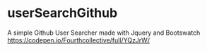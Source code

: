 # userSearchGithub
A simple Github User Searcher made with Jquery and Bootswatch <br>
https://codepen.io/Fourthcollective/full/YQzJrW/ 
